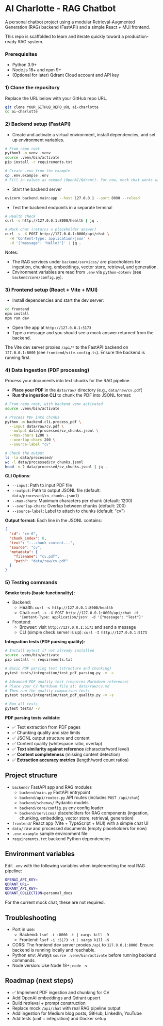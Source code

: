 # AI Charlotte - RAG Chatbot

A personal chatbot project using a modular Retrieval-Augmented Generation (RAG) backend (FastAPI) and a simple React + MUI frontend.

This repo is scaffolded to learn and iterate quickly toward a production-ready RAG system.

### Prerequisites
- Python 3.9+
- Node.js 18+ and npm 9+
- (Optional for later) Qdrant Cloud account and API key

### 1) Clone the repository
Replace the URL below with your GitHub repo URL.

```bash
git clone YOUR_GITHUB_REPO_URL ai-charlotte
cd ai-charlotte
```

### 2) Backend setup (FastAPI)
- Create and activate a virtual environment, install dependencies, and set up environment variables.

```bash
# From repo root
python3 -m venv .venv
source .venv/bin/activate
pip install -r requirements.txt

# Create .env from the example
cp .env.example .env
# Fill in values as needed (OpenAI/Qdrant). For now, mock chat works without keys.
```

- Start the backend server

```bash
uvicorn backend.main:app --host 127.0.0.1 --port 8000 --reload
```

- Test the backend endpoints in a separate terminal

```bash
# Health check
curl -s http://127.0.0.1:8000/health | jq .

# Mock chat (returns a placeholder answer)
curl -s -X POST http://127.0.0.1:8000/api/chat \
  -H 'Content-Type: application/json' \
  -d '{"message": "Hello!"}' | jq .
```

Notes:
- The RAG services under `backend/services/` are placeholders for ingestion, chunking, embeddings, vector store, retrieval, and generation.
- Environment variables are read from `.env` via `python-dotenv` (see `backend/core/config.py`).

### 3) Frontend setup (React + Vite + MUI)
- Install dependencies and start the dev server:

```bash
cd frontend
npm install
npm run dev
```

- Open the app at `http://127.0.0.1:5173`
- Type a message and you should see a mock answer returned from the backend.

The Vite dev server proxies `/api/*` to the FastAPI backend on `127.0.0.1:8000` (see `frontend/vite.config.ts`). Ensure the backend is running first.

### 4) Data ingestion (PDF processing)
Process your documents into text chunks for the RAG pipeline.

- **Place your PDF** in the `data/raw/` directory (e.g., `data/raw/cv.pdf`)
- **Run the ingestion CLI** to chunk the PDF into JSONL format:

```bash
# From repo root, with backend venv activated
source .venv/bin/activate

# Process PDF into chunks
python -m backend.cli.process_pdf \
  --input data/raw/cv.pdf \
  --output data/processed/cv_chunks.jsonl \
  --max-chars 1200 \
  --overlap-chars 200 \
  --source-label "cv"

# Check the output
ls -la data/processed/
wc -l data/processed/cv_chunks.jsonl
head -n 2 data/processed/cv_chunks.jsonl | jq .
```

**CLI Options:**
- `--input`: Path to input PDF file
- `--output`: Path to output JSONL file (default: `data/processed/cv_chunks.jsonl`)
- `--max-chars`: Maximum characters per chunk (default: 1200)
- `--overlap-chars`: Overlap between chunks (default: 200)
- `--source-label`: Label to attach to chunks (default: "cv")

**Output format:** Each line in the JSONL contains:
```json
{
  "id": "cv-0",
  "chunk_index": 0,
  "text": "...chunk content...",
  "source": "cv",
  "metadata": {
    "filename": "cv.pdf",
    "path": "data/raw/cv.pdf"
  }
}
```

### 5) Testing commands

**Smoke tests (basic functionality):**
- Backend:
  - Health: `curl -s http://127.0.0.1:8000/health`
  - Chat: `curl -s -X POST http://127.0.0.1:8000/api/chat -H 'Content-Type: application/json' -d '{"message": "Test"}'`
- Frontend:
  - Browser: visit `http://127.0.0.1:5173` and send a message
  - CLI (simple check server is up): `curl -I http://127.0.0.1:5173`

**Integration tests (PDF parsing quality):**
```bash
# Install pytest if not already installed
source .venv/bin/activate
pip install -r requirements.txt

# Basic PDF parsing test (structure and chunking)
pytest tests/integration/test_pdf_parsing.py -v -s

# Advanced PDF quality test (requires Markdown reference)
# Place your CV Markdown file at: data/raw/cv.md
# Then run the quality comparison test:
pytest tests/integration/test_pdf_quality.py -v -s

# Run all tests
pytest tests/ -v
```

**PDF parsing tests validate:**
- ✅ Text extraction from PDF pages
- ✅ Chunking quality and size limits  
- ✅ JSONL output structure and content
- ✅ Content quality (whitespace ratio, overlap)
- ✅ **Text similarity against reference** (character/word level)
- ✅ **Content completeness** (missing content detection)
- ✅ **Extraction accuracy metrics** (length/word count ratios)

## Project structure
- `backend/` FastAPI app and RAG modules
  - `backend/main.py` FastAPI entrypoint
  - `backend/api/routes.py` API routes (includes `POST /api/chat`)
  - `backend/schemas/` Pydantic models
  - `backend/core/config.py` env config loader
  - `backend/services/` placeholders for RAG components (ingestion, chunking, embedding, vector store, retrieval, generation)
- `frontend/` React app (Vite + TypeScript + MUI) with a simple chat UI
- `data/` raw and processed documents (empty placeholders for now)
- `.env.example` sample environment file
- `requirements.txt` backend Python dependencies

## Environment variables
Edit `.env` with the following variables when implementing the real RAG pipeline:

```bash
OPENAI_API_KEY=
QDRANT_URL=
QDRANT_API_KEY=
QDRANT_COLLECTION=personal_docs
```

For the current mock chat, these are not required.

## Troubleshooting
- Port in use:
  - Backend: `lsof -i :8000 -t | xargs kill -9`
  - Frontend: `lsof -i :5173 -t | xargs kill -9`
- CORS: The frontend dev server proxies `/api` to `127.0.0.1:8000`. Ensure backend is running locally and reachable.
- Python env: Always `source .venv/bin/activate` before running backend commands.
- Node version: Use Node 18+; `node -v`

## Roadmap (next steps)
- ✅ Implement PDF ingestion and chunking for CV
- Add OpenAI embeddings and Qdrant upsert
- Build retrieval + prompt construction  
- Replace mock `/api/chat` with real RAG pipeline output
- Add ingestion for Medium blog posts, GitHub, LinkedIn, YouTube
- Add tests (unit + integration) and Docker setup 